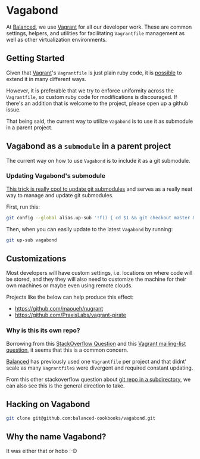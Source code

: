 # Vagabond

At [Balanced](https://github.com/balanced), we use [Vagrant](https://github.com/mitchellh/vagrant) for all our developer work. These are common settings, helpers, and utilities for facilitating `Vagrantfile` management as well as other virtualization environments.

## Getting Started

Given that [Vagrant](https://github.com/mitchellh/vagrant)'s `Vagrantfile` is just plain ruby code, it is [possible](https://github.com/purpleidea/oh-my-vagrant/blob/master/vagrant/Vagrantfile) to extend it
in many different ways.

However, it is preferable that we try to enforce uniformity across the `Vagrantfile`, so custom ruby code for modifications is
discouraged. If there's an addition that is welcome to the project, please open up a github issue.

That being said, the current way to utilize `Vagabond` is to use it as submodule in a parent project.

## Vagabond as a `submodule` in a parent project

The current way on how to use `Vagabond` is to include it as a git submodule.

### Updating Vagabond's submodule

[This trick is really cool to update git submodules](http://scribu.net/blog/git-alias-for-updating-submodules.html) and serves as a really neat way to manage and update git submodules.

First, run this:

```bash
git config --global alias.up-sub '!f() { cd $1 && git checkout master && git pull && git submodule update --init --recursive; }; f
```

Then, when you can easily update to the latest `Vagabond` by running:

```bash
git up-sub vagabond
```

## Customizations

Most developers will have custom settings, i.e. locations on where code will be stored,
and they they will also need to customize the machine for their own machines or maybe
even using remote clouds.

Projects like the below can help produce this effect:
- https://github.com/maoueh/nugrant
- https://github.com/PraxisLabs/vagrant-pirate

### Why is this its own repo?

Borrowing from this [StackOverflow Question](http://superuser.com/questions/737416/should-a-vagrant-project-be-its-own-repo) and
this [Vagrant mailing-list question](https://groups.google.com/forum/#!topic/vagrant-up/jqLVh6CKBek), it seems that this is a
common concern.

[Balanced](https://github.com/balanced) has previously used one `Vagrantfile` per project and that didnt' scale as many
`Vagrantfile`s were divergent and required constant updating.

From this other stackoverflow question about [git repo in a subdirectory](http://stackoverflow.com/questions/22646795/how-to-properly-manage-a-git-repo-in-a-subdirectory-ignored-by-the-parent-direc/22736757#22736757), we can also see this is the general direction to take.

## Hacking on Vagabond

```bash
git clone git@github.com:balanced-cookbooks/vagabond.git
```

## Why the name Vagabond?

It was either that or hobo :-D
